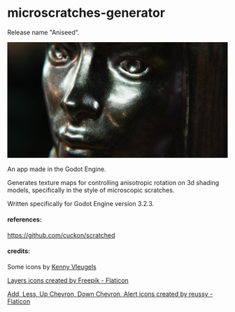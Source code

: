 # microscratches-generator

Release name "Aniseed".

![Blender Cyles render of anisotropic microscratches](microscratches_01.png?raw=true "anisotropic micro scratches render in Blender Cycles")

An app made in the Godot Engine.

Generates texture maps for controlling anisotropic rotation on 3d shading models, specifically in the style of microscopic scratches.

Written specifically for Godot Engine version 3.2.3.

#### references:

https://github.com/cuckon/scratched

#### credits:

Some icons by [Kenny Vleugels](https://www.kenney.nl/)

<a href="https://www.flaticon.com/authors/freepik" title="layers icons">Layers icons created by Freepik - Flaticon</a>

<a href="https://www.flaticon.com/authors/reussy" title="add icons">Add, Less, Up Chevron, Down Chevron, Alert icons created by reussy - Flaticon</a>
